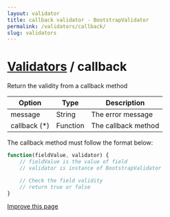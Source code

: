 ```yaml
---
layout: validator
title: callback validator - BootstrapValidator
permalink: /validators/callback/
slug: validators
---
```


# <a href="/validators/">Validators</a> / callback

Return the validity from a callback method

Option       | Type     | Description
-------------|----------|------------
message      | String   | The error message
callback (*) | Function | The callback method

The callback method must follow the format below:

```javascript
function(fieldValue, validator) {
    // fieldValue is the value of field
    // validator is instance of BootstrapValidator

    // Check the field validity
    // return true or false
}
```

<a href="https://github.com/nghuuphuoc/bootstrapvalidator/edit/gh-pages/validators/callback.md" class="btn btn-info">Improve this page</a>
